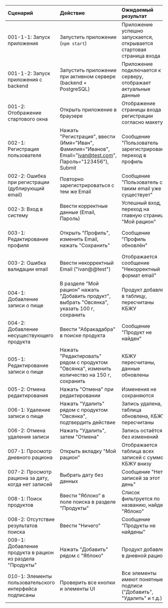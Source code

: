 | Сценарий                                                  | Действие                                                                                                                            | Ожидаемый результат                                                  | Фактический результат                                   | Оценка          |
| :-------------------------------------------------------- | :---------------------------------------------------------------------------------------------------------------------------------- | :------------------------------------------------------------------- | :------------------------------------------------------ | :-------------- |
| 001-1-1: Запуск приложения                                | Запустить приложение (`npm start`)                                                                                                  | Приложение успешно запускается, открывается стартовая страница входа | Приложение запущено, отображена страница входа          | Тест пройден    |
| 001-1-2: Запуск приложения с backend                      | Запустить приложение при активном сервере (backend + PostgreSQL)                                                                    | Приложение подключается к серверу, отображает актуальные данные      | Подключение установлено, данные загружены               | Тест пройден    |
| 001-2: Отображение стартового окна                        | Открыть приложение в браузере                                                                                                       | Отображение страницы входа и регистрации согласно макету             | Отображение соответствует макету                        | Тест пройден    |
| 002-1: Регистрация пользователя                           | Нажать "Регистрация", ввести (Имя="Иван", Фамилия="Иванов", Email="[ivan@test.com](mailto:ivan@test.com)", Пароль="123456"), Submit | Сообщение "Пользователь зарегистрирован", переход в профиль          | Пользователь зарегистрирован, перенаправление выполнено | Тест пройден    |
| 002-2: Ошибка при регистрации (дублирующий email)         | Повторно зарегистрироваться с тем же Email                                                                                          | Сообщение "Пользователь с таким email уже существует"                | Сообщение отображается                                  | Тест пройден    |
| 002-3: Вход в систему                                     | Ввести корректные данные (Email, Пароль)                                                                                            | Успешный вход, переход на главную страницу "Мой рацион"              | Успешный вход                                           | Тест пройден    |
| 003-1: Редактирование профиля                             | Открыть "Профиль", изменить Email, нажать "Сохранить"                                                                               | Сообщение "Профиль обновлён"                                         | Профиль обновлён, данные сохранены                      | Тест пройден    |
| 003-2: Ошибка валидации email                             | Ввести некорректный Email ("ivan@@test")                                                                                            | Отображается сообщение "Некорректный формат email"                   | Сообщение отображается                                  | Тест пройден    |
| 004-1: Добавление записи о пище                           | В разделе "Мой рацион" нажать "Добавить продукт", выбрать "Овсянка", указать 100 г, сохранить                                       | Продукт добавлен в таблицу, пересчитаны КБЖУ                         | Продукт добавлен, КБЖУ пересчитаны                      | Тест пройден    |
| 004-2: Добавление несуществующего продукта                | Ввести "Абракадабра" в поиске продукта                                                                                              | Сообщение "Продукт не найден"                                        | Сообщение отображается                                  | Тест пройден    |
| 005-1: Редактирование записи о пище                       | Нажать "Редактировать" рядом с продуктом "Овсянка", изменить количество на 150 г, сохранить                                         | КБЖУ пересчитаны, данные обновлены                                   | КБЖУ пересчитаны, таблица обновлена                     | Тест пройден    |
| 005-2: Отмена редактирования                              | Нажать "Отмена" при редактировании                                                                                                  | Изменения не сохраняются                                             | Изменения не сохранены                                  | Тест пройден    |
| 006-1: Удаление записи о пище                             | Нажать "Удалить" рядом с продуктом "Овсянка", подтвердить действие                                                                  | Запись удалена, таблица обновлена, КБЖУ пересчитаны                  | Запись удалена, таблица обновлена                       | Тест пройден    |
| 006-2: Отмена удаления записи                             | Нажать "Удалить", затем "Отмена"                                                                                                    | Запись остаётся без изменений                                        | Запись не удалена                                       | Тест пройден    |
| 007-1: Просмотр дневного рациона                          | Открыть вкладку "Мой рацион"                                                                                                        | Отображается таблица всех записей с суммой КБЖУ внизу                | Таблица отображается, КБЖУ подсчитаны                   | Тест пройден    |
| 007-2: Просмотр рациона за дату, когда нет записей        | Выбрать дату без данных                                                                                                             | Сообщение "Нет записей за этот день"                                 | Сообщение отображается                                  | Тест пройден    |
| 008-1: Поиск продуктов                                    | Ввести "Яблоко" в поле поиска в разделе "Продукты"                                                                                  | Список фильтруется по названию, найден "Яблоко"                      | Поиск выполнен корректно                                | Тест пройден    |
| 008-2: Отсутствие результатов поиска                      | Ввести "Ничего"                                                                                                                     | Сообщение "Продукты не найдены"                                      | Сообщение отображается                                  | Тест пройден    |
| 009-1: Добавление продукта в рацион из раздела "Продукты" | Нажать "Добавить" рядом с "Яблоко"                                                                                                  | Продукт добавлен в дневной рацион                                    | Продукт добавлен                                        | Тест пройден    |
| 010-1: Элементы пользовательского интерфейса подписаны    | Проверить все кнопки и элементы UI                                                                                                  | Все элементы имеют понятные подписи ("Добавить", "Удалить" и т.д.)   | Элементы понятны, но некоторые иконки без текста        | Тест не пройден |
